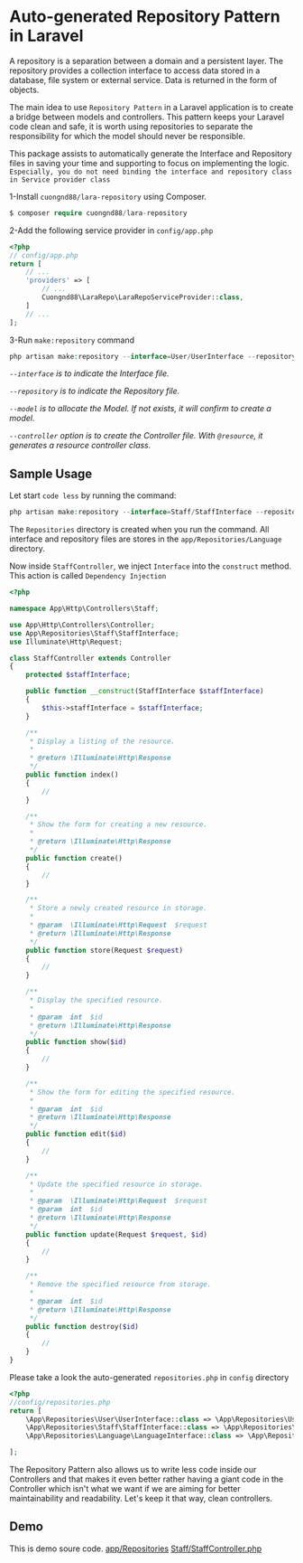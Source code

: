 # Auto-generated Repository Pattern in Laravel

A repository is a separation between a domain and a persistent layer. The repository provides a collection interface to access data stored in a database, file system or external service. Data is returned in the form of objects.

The main idea to use `Repository Pattern` in a Laravel application is to create a bridge between models and controllers. This pattern keeps your Laravel code clean and safe, it is worth using repositories to separate the responsibility for which the model should never be responsible.

This package assists to automatically generate the Interface and Repository files in saving your time and supporting to focus on implementing the logic. `Especially, you do not need binding the interface and repository class in Service provider class`

1-Install `cuongnd88/lara-repository` using Composer.

```php
$ composer require cuongnd88/lara-repository
```

2-Add the following service provider in `config/app.php`

```php
<?php
// config/app.php
return [
    // ...
    'providers' => [
        // ...
        Cuongnd88\LaraRepo\LaraRepoServiceProvider::class,
    ]
    // ...
];
```

3-Run `make:repository` command

```php
php artisan make:repository --interface=User/UserInterface --repository=User/UserRepository --model=Models/User --controller=User/UserController

```

_`--interface` is to indicate the Interface file._

_`--repository` is to indicate the Repository file._

_`--model` is to allocate the Model. If not exists, it will confirm to create a model._

_`--controller` option is to create the Controller file. With `@resource`, it generates a resource controller class._


## Sample Usage


Let start `code less` by running the command:

```php
php artisan make:repository --interface=Staff/StaffInterface --repository=Staff/StaffRepository --model=Models/Staff --controller=Staff/StaffController@resource

```

The `Repositories` directory is created when you run the command. All interface and repository files are stores in the `app/Repositories/Language` directory.

Now inside `StaffController`, we inject `Interface` into the `construct` method. This action is called `Dependency Injection`

```php
<?php

namespace App\Http\Controllers\Staff;

use App\Http\Controllers\Controller;
use App\Repositories\Staff\StaffInterface;
use Illuminate\Http\Request;

class StaffController extends Controller
{
    protected $staffInterface;

    public function __construct(StaffInterface $staffInterface)
    {
        $this->staffInterface = $staffInterface;        
    }

    /**
     * Display a listing of the resource.
     *
     * @return \Illuminate\Http\Response
     */
    public function index()
    {
        //
    }

    /**
     * Show the form for creating a new resource.
     *
     * @return \Illuminate\Http\Response
     */
    public function create()
    {
        //
    }

    /**
     * Store a newly created resource in storage.
     *
     * @param  \Illuminate\Http\Request  $request
     * @return \Illuminate\Http\Response
     */
    public function store(Request $request)
    {
        //
    }

    /**
     * Display the specified resource.
     *
     * @param  int  $id
     * @return \Illuminate\Http\Response
     */
    public function show($id)
    {
        //
    }

    /**
     * Show the form for editing the specified resource.
     *
     * @param  int  $id
     * @return \Illuminate\Http\Response
     */
    public function edit($id)
    {
        //
    }

    /**
     * Update the specified resource in storage.
     *
     * @param  \Illuminate\Http\Request  $request
     * @param  int  $id
     * @return \Illuminate\Http\Response
     */
    public function update(Request $request, $id)
    {
        //
    }

    /**
     * Remove the specified resource from storage.
     *
     * @param  int  $id
     * @return \Illuminate\Http\Response
     */
    public function destroy($id)
    {
        //
    }
}

```

Please take a look the auto-generated `repositories.php` in `config` directory

```php
<?php
//config/repositories.php
return [
    \App\Repositories\User\UserInterface::class => \App\Repositories\User\UserRepository::class,
    \App\Repositories\Staff\StaffInterface::class => \App\Repositories\Staff\StaffRepository::class,
    \App\Repositories\Language\LanguageInterface::class => \App\Repositories\Language\LanguageRepository::class,

];

```

The Repository Pattern also allows us to write less code inside our Controllers and that makes it even better rather having a giant code in the Controller which isn't what we want if we are aiming for better maintainability and readability. Let's keep it that way, clean controllers.

## Demo

This is demo soure code.
[app/Repositories](https://github.com/cuongnd88/lara-colab/tree/master/alpha/app/Repositories)
[Staff/StaffController.php](https://github.com/cuongnd88/lara-colab/blob/master/alpha/app/Http/Controllers/Staff/StaffController.php)
